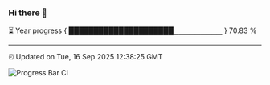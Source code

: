 ### Hi there 👋

⏳ Year progress { █████████████████████▁▁▁▁▁▁▁▁▁ } 70.83 %

---

⏰ Updated on Tue, 16 Sep 2025 12:38:25 GMT

![Progress Bar CI](https://github.com/liununu/liununu/workflows/Progress%20Bar%20CI/badge.svg)
